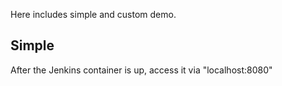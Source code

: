 
Here includes simple and custom demo.

## Simple
After the Jenkins container is up, access it via "localhost:8080"
